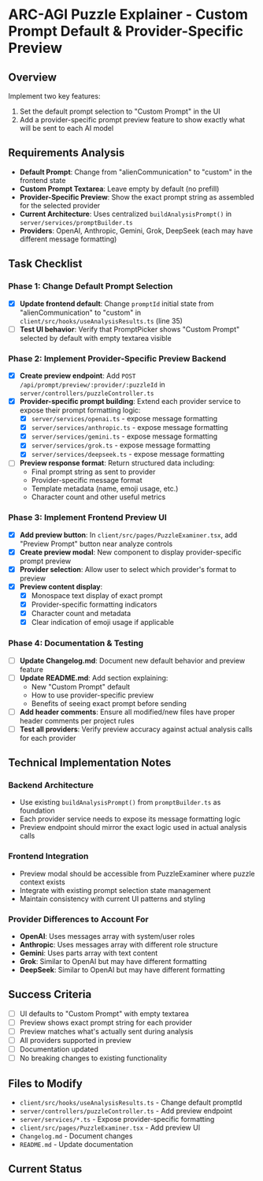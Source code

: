 # ARC-AGI Puzzle Explainer - Custom Prompt Default & Provider-Specific Preview

## Overview
Implement two key features:
1. Set the default prompt selection to "Custom Prompt" in the UI
2. Add a provider-specific prompt preview feature to show exactly what will be sent to each AI model

## Requirements Analysis
- **Default Prompt**: Change from "alienCommunication" to "custom" in the frontend state
- **Custom Prompt Textarea**: Leave empty by default (no prefill)
- **Provider-Specific Preview**: Show the exact prompt string as assembled for the selected provider
- **Current Architecture**: Uses centralized `buildAnalysisPrompt()` in `server/services/promptBuilder.ts`
- **Providers**: OpenAI, Anthropic, Gemini, Grok, DeepSeek (each may have different message formatting)

## Task Checklist

### Phase 1: Change Default Prompt Selection
- [x] **Update frontend default**: Change `promptId` initial state from "alienCommunication" to "custom" in `client/src/hooks/useAnalysisResults.ts` (line 35)
- [ ] **Test UI behavior**: Verify that PromptPicker shows "Custom Prompt" selected by default with empty textarea visible

### Phase 2: Implement Provider-Specific Preview Backend
- [x] **Create preview endpoint**: Add `POST /api/prompt/preview/:provider/:puzzleId` in `server/controllers/puzzleController.ts`
- [x] **Provider-specific prompt building**: Extend each provider service to expose their prompt formatting logic:
  - [x] `server/services/openai.ts` - expose message formatting
  - [x] `server/services/anthropic.ts` - expose message formatting  
  - [x] `server/services/gemini.ts` - expose message formatting
  - [x] `server/services/grok.ts` - expose message formatting
  - [x] `server/services/deepseek.ts` - expose message formatting
- [ ] **Preview response format**: Return structured data including:
  - Final prompt string as sent to provider
  - Provider-specific message format
  - Template metadata (name, emoji usage, etc.)
  - Character count and other useful metrics

### Phase 3: Implement Frontend Preview UI
- [x] **Add preview button**: In `client/src/pages/PuzzleExaminer.tsx`, add "Preview Prompt" button near analyze controls
- [x] **Create preview modal**: New component to display provider-specific prompt preview
- [x] **Provider selection**: Allow user to select which provider's format to preview
- [x] **Preview content display**:
  - [x] Monospace text display of exact prompt
  - [x] Provider-specific formatting indicators
  - [x] Character count and metadata
  - [x] Clear indication of emoji usage if applicable

### Phase 4: Documentation & Testing
- [ ] **Update Changelog.md**: Document new default behavior and preview feature
- [ ] **Update README.md**: Add section explaining:
  - New "Custom Prompt" default
  - How to use provider-specific preview
  - Benefits of seeing exact prompt before sending
- [ ] **Add header comments**: Ensure all modified/new files have proper header comments per project rules
- [ ] **Test all providers**: Verify preview accuracy against actual analysis calls for each provider

## Technical Implementation Notes

### Backend Architecture
- Use existing `buildAnalysisPrompt()` from `promptBuilder.ts` as foundation
- Each provider service needs to expose its message formatting logic
- Preview endpoint should mirror the exact logic used in actual analysis calls

### Frontend Integration
- Preview modal should be accessible from PuzzleExaminer where puzzle context exists
- Integrate with existing prompt selection state management
- Maintain consistency with current UI patterns and styling

### Provider Differences to Account For
- **OpenAI**: Uses messages array with system/user roles
- **Anthropic**: Uses messages array with different role structure
- **Gemini**: Uses parts array with text content
- **Grok**: Similar to OpenAI but may have different formatting
- **DeepSeek**: Similar to OpenAI but may have different formatting

## Success Criteria
- [ ] UI defaults to "Custom Prompt" with empty textarea
- [ ] Preview shows exact prompt string for each provider
- [ ] Preview matches what's actually sent during analysis
- [ ] All providers supported in preview
- [ ] Documentation updated
- [ ] No breaking changes to existing functionality

## Files to Modify
- `client/src/hooks/useAnalysisResults.ts` - Change default promptId
- `server/controllers/puzzleController.ts` - Add preview endpoint
- `server/services/*.ts` - Expose provider-specific formatting
- `client/src/pages/PuzzleExaminer.tsx` - Add preview UI
- `Changelog.md` - Document changes
- `README.md` - Update documentation

## Current Status

